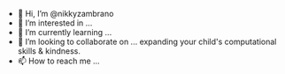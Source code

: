 - 👋 Hi, I’m @nikkyzambrano
- 👀 I’m interested in ...
- 🌱 I’m currently learning ...
- 💞️ I’m looking to collaborate on ... expanding your child's computational skills & kindness. 
- 📫 How to reach me ...

<!---
nikkyzambrano/nikkyzambrano is a ✨ special ✨ repository because its `README.md` (this file) appears on your GitHub profile.
You can click the Preview link to take a look at your changes.
--->
